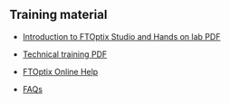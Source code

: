 ## Training material

- [Introduction to FTOptix Studio and Hands on lab PDF](https://github.com/massimovar/LearningFTOptix/blob/main/pdf/Introduction_to_FactoryTalk_Optix_Visualization_Platform_Hands_On_Lab.pdf)
- [Technical training PDF](https://github.com/massimovar/LearningFTOptix/blob/main/pdf/FTOptix_Technical_training.pdf)
- [FTOptix Online Help](https://www.rockwellautomation.com/en-us/docs/factorytalk-optix/current/contents-ditamap.html)

- [FAQs](https://rockwellautomation.custhelp.com/app/answers/answer_view/a_id/1141346/loc/en_US)
